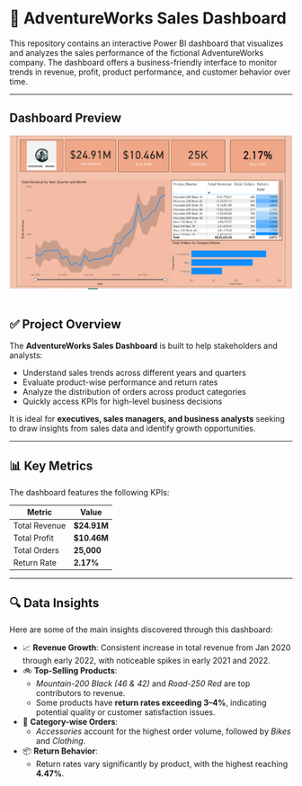# 🚴 AdventureWorks Sales Dashboard

This repository contains an interactive Power BI dashboard that visualizes and analyzes the sales performance of the fictional AdventureWorks company. The dashboard offers a business-friendly interface to monitor trends in revenue, profit, product performance, and customer behavior over time.

---

## Dashboard Preview
<img src="Adventure Works Dash.png"/>&nbsp;


## ✅ Project Overview

The **AdventureWorks Sales Dashboard** is built to help stakeholders and analysts:

- Understand sales trends across different years and quarters
- Evaluate product-wise performance and return rates
- Analyze the distribution of orders across product categories
- Quickly access KPIs for high-level business decisions

It is ideal for **executives, sales managers, and business analysts** seeking to draw insights from sales data and identify growth opportunities.

---

## 📊 Key Metrics

The dashboard features the following KPIs:

| Metric         | Value     |
|----------------|-----------|
| Total Revenue  | **$24.91M** |
| Total Profit   | **$10.46M** |
| Total Orders   | **25,000** |
| Return Rate    | **2.17%**  |

---

## 🔍 Data Insights

Here are some of the main insights discovered through this dashboard:

- 📈 **Revenue Growth**: Consistent increase in total revenue from Jan 2020 through early 2022, with noticeable spikes in early 2021 and 2022.
- 🚲 **Top-Selling Products**: 
  - *Mountain-200 Black (46 & 42)* and *Road-250 Red* are top contributors to revenue.
  - Some products have **return rates exceeding 3–4%**, indicating potential quality or customer satisfaction issues.
- 🧾 **Category-wise Orders**:
  - *Accessories* account for the highest order volume, followed by *Bikes* and *Clothing*.
- 📦 **Return Behavior**:
  - Return rates vary significantly by product, with the highest reaching **4.47%**.

